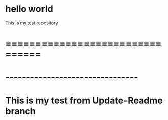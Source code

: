 # hello world
This is my test repository
# ================================
# --------------------------------
# This is my test from Update-Readme branch